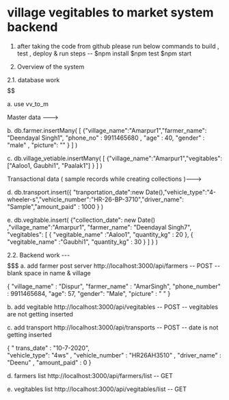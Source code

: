 village vegitables to market system backend 
===========================================

1. after taking the code from github please run below commands to build , test , deploy & run steps --
$npm install
$npm test 
$npm start 

2. Overview of the system 

2.1. database work 
$$$$$$$$$$$$$$$$$$

a. use vv_to_m

Master data --->

b. 
db.farmer.insertMany( [
{"village_name":"Amarpur1","farmer_name": "Deendayal Singh1", "phone_no" : 9911465680 , "age" : 40, "gender" : "male" , "picture": "" }
] )

c. 
db.village_vetiable.insertMany( [
{"village_name":"Amarpur1","vegitables": ["Aaloo1, Gaubhi1", "Paalak1"] }
] )

Transactional data ( sample records while creating collections )--->

d.
db.transport.insert({ 
"tranportation_date":new Date(),"vehicle_type":"4-wheeler-s","vehicle_number":"HR-26-BP-3710","driver_name": "Sample","amount_paid" : 1000 }
)

e. 
db.vegitable.insert(
{"collection_date": new Date() ,"village_name":"Amarpur1", "farmer_name": "Deendayal Singh7", 
"vegitables": [ { "vegitable_name" :"Aaloo1", "quantity_kg" : 20 }, { "vegitable_name" :"Gaubhi1", "quantity_kg" : 30 } ] }
 )


2.2. Backend work ---
$$$$$$$$$$$$$$$
a. add farmer post server 
http://localhost:3000/api/farmers -- POST  -- blank space in name & village

{  "village_name" : "Dispur",
    "farmer_name" : "AmarSingh",
    "phone_number" : 9911465684,
    "age": 57,
    "gender": "Male",
    "picture" : " "  }
	
b. add vegitable
http://localhost:3000/api/vegitables   -- POST  -- vegitables are not getting inserted  

c. add transport 
http://localhost:3000/api/transports -- POST  -- date is not getting inserted 

{  " trans_date" :  "10-7-2020",  
  "vehicle_type":  "4ws" ,
  "vehicle_number" : "HR26AH3510" , 
  "driver_name" :  "Deenu" ,
  "amount_paid" :   0   }
	
d. farmers list 
http://localhost:3000/api/farmers/list   -- GET

e. vegitables list 
http://localhost:3000/api/vegitables/list    -- GET


